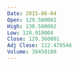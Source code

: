 ```yaml
---
Date: 2015-06-04
Open: 129.580002
High: 130.580002
Low: 128.910004
Close: 129.360001
Adj Close: 122.478546
Volume: 38450100
---
```


